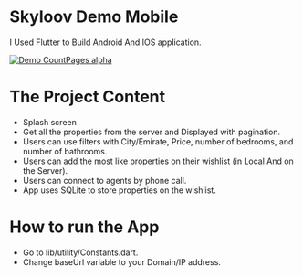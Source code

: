 # Skyloov Demo Mobile

I Used Flutter to Build Android And IOS application.

[![Demo CountPages alpha](https://user-images.githubusercontent.com/49059742/194228302-b4cd9c03-52b8-4b90-a860-8ecc3135427b.jpg)](https://user-images.githubusercontent.com/49059742/194225381-ca1b5a7a-35ca-42c4-8c2b-0180bfb827d3.mp4)

# The Project Content
- Splash screen
- Get all the properties from the server and Displayed with pagination.
- Users can use filters with City/Emirate, Price, number of bedrooms, and number of bathrooms.
- Users can add the most like properties on their wishlist (in Local And on the Server).
- Users can connect to agents by phone call.
- App uses SQLite to store properties on the wishlist.

# How to run the App
- Go to lib/utility/Constants.dart.
- Change baseUrl variable to your Domain/IP address.
